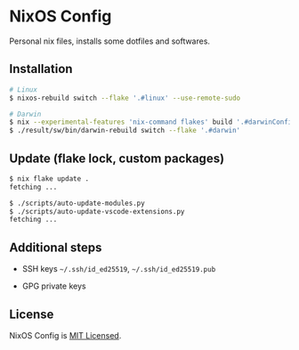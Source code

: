 <!-- markdownlint-disable MD014 -->

# NixOS Config

Personal nix files, installs some dotfiles and softwares.

## Installation

```sh
# Linux
$ nixos-rebuild switch --flake '.#linux' --use-remote-sudo

# Darwin
$ nix --experimental-features 'nix-command flakes' build '.#darwinConfigurations.darwin.system'
$ ./result/sw/bin/darwin-rebuild switch --flake '.#darwin'
```

## Update (flake lock, custom packages)

```sh
$ nix flake update .
fetching ...

$ ./scripts/auto-update-modules.py
$ ./scripts/auto-update-vscode-extensions.py
fetching ...
```

## Additional steps

- SSH keys `~/.ssh/id_ed25519`, `~/.ssh/id_ed25519.pub`

- GPG private keys

## License

NixOS Config is [MIT Licensed](./LICENSE).
